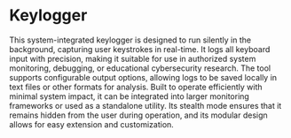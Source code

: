 # Keylogger
This system-integrated keylogger is designed to run silently in the background, capturing user keystrokes in real-time. It logs all keyboard input with precision, making it suitable for use in authorized system monitoring, debugging, or educational cybersecurity research. The tool supports configurable output options, allowing logs to be saved locally in text files or other formats for analysis. Built to operate efficiently with minimal system impact, it can be integrated into larger monitoring frameworks or used as a standalone utility. Its stealth mode ensures that it remains hidden from the user during operation, and its modular design allows for easy extension and customization.
